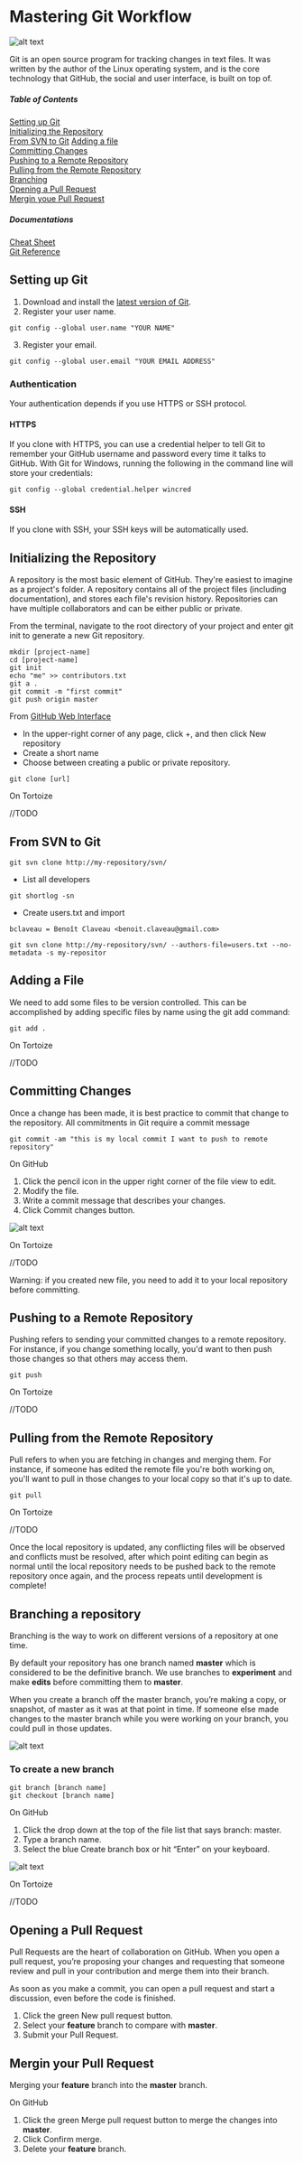 Mastering Git Workflow
=========================

![alt text][image]

Git is an open source program for tracking changes in text files. It was written by the author of the Linux operating system, and is the core technology that GitHub, the social and user interface, is built on top of.

##### Table of Contents
[Setting up Git](#setup)  
[Initializing the Repository](#repository)  
[From SVN to Git](#svn)
[Adding a file](#add)  
[Committing Changes](#commit)  
[Pushing to a Remote Repository](#push)  
[Pulling from the Remote Repository](#pull)  
[Branching](#branch)  
[Opening a Pull Request](#pullrequest)  
[Mergin youe Pull Request](#merge)  

##### Documentations
[Cheat Sheet](documents/github-git-cheat-sheet.pdf)  
[Git Reference](http://gitref.org/)  

<a name="setup"/>

## Setting up Git


1. Download and install the [latest version of Git](https://git-scm.com/downloads).
2. Register your user name. 
```shell
git config --global user.name "YOUR NAME"
```
3. Register your email. 
```shell
git config --global user.email "YOUR EMAIL ADDRESS"
```

### Authentication

Your authentication depends if you use HTTPS or SSH protocol.

#### HTTPS

If you clone with HTTPS, you can use a credential helper to tell Git to remember your GitHub username and password every time it talks to GitHub.
With Git for Windows, running the following in the command line will store your credentials:
```shell
git config --global credential.helper wincred
```

#### SSH

If you clone with SSH, your SSH keys will be automatically used.

<a name="repository"/>

## Initializing the Repository

A repository is the most basic element of GitHub. They're easiest to imagine as a project's folder. A repository contains all of the project files (including documentation), and stores each file's revision history. Repositories can have multiple collaborators and can be either public or private.

From the terminal, navigate to the root directory of your project and enter git init to generate a new Git repository.

```shell
mkdir [project-name]
cd [project-name]
git init
echo "me" >> contributors.txt
git a .
git commit -m "first commit"
git push origin master
```
From [GitHub Web Interface](https://help.github.com/articles/create-a-repo/)

- In the upper-right corner of any page, click +, and then click New repository
- Create a short name
- Choose between creating a public or private repository.

```
git clone [url]
```

On Tortoize

//TODO


<a name="svn"/>

## From SVN to Git

```shell
git svn clone http://my-repository/svn/
```

* List all developers

```shell
git shortlog -sn
```

* Create users.txt and import

```text
bclaveau = Benoît Claveau <benoit.claveau@gmail.com>
```

```shell
git svn clone http://my-repository/svn/ --authors-file=users.txt --no-metadata -s my-repositor
```

<a name="add"/>

## Adding a File

We need to add some files to be version controlled. This can be accomplished by adding specific files by name using the git add command:

```shell
git add .
```

On Tortoize

//TODO

<a name="commit"/>

## Committing Changes

Once a change has been made, it is best practice to commit that change to the repository.  All commitments in Git require a commit message

```shell
git commit -am "this is my local commit I want to push to remote repository"
```

On GitHub

1. Click the pencil icon in the upper right corner of the file view to edit.
2. Modify the file.
3. Write a commit message that describes your changes.
4. Click Commit changes button.

![alt text][image-commit]

On Tortoize

//TODO

Warning: if you created new file, you need to add it to your local repository before committing.

<a name="push"/>

## Pushing to a Remote Repository

Pushing refers to sending your committed changes to a remote repository. For instance, if you change something locally, you'd want to then push those changes so that others may access them.

```shell
git push
```

On Tortoize

//TODO

<a name="pull"/>

## Pulling from the Remote Repository

Pull refers to when you are fetching in changes and merging them. For instance, if someone has edited the remote file you're both working on, you'll want to pull in those changes to your local copy so that it's up to date.

```shell
git pull
```

On Tortoize

//TODO

Once the local repository is updated, any conflicting files will be observed and conflicts must be resolved, after which point editing can begin as normal until the local repository needs to be pushed back to the remote repository once again, and the process repeats until development is complete!

<a name="branch"/>

## Branching a repository

Branching is the way to work on different versions of a repository at one time.

By default your repository has one branch named __master__ which is considered to be the definitive branch.
We use branches to __experiment__ and make __edits__ before committing them to __master__.

When you create a branch off the master branch, you’re making a copy, or snapshot, of master as it was at that point in time. 
If someone else made changes to the master branch while you were working on your branch, you could pull in those updates.

![alt text][image-branching]

### To create a new branch

```shell
git branch [branch name]
git checkout [branch name]
```

On GitHub

1. Click the drop down at the top of the file list that says branch: master.
2. Type a branch name.
3. Select the blue Create branch box or hit “Enter” on your keyboard.

![alt text][image-create-branch]

On Tortoize

//TODO

<a name="pullrequest"/>

## Opening a Pull Request

Pull Requests are the heart of collaboration on GitHub. 
When you open a pull request, you’re proposing your changes and requesting that someone review and pull in your contribution and merge them into their branch.

As soon as you make a commit, you can open a pull request and start a discussion, even before the code is finished.

1. Click the green New pull request button.
2. Select your __feature__ branch to compare with __master__.
3. Submit your Pull Request.

<a name="merge"/>

## Mergin your Pull Request

Merging your __feature__ branch into the __master__ branch.

On GitHub

1. Click the green Merge pull request button to merge the changes into __master__.
2. Click Confirm merge.
3. Delete your __feature__ branch.

[image]: ./images/workflow.png "GitHub"
[image-commit]: ./images/commit.png "Commit changes"
[image-branching]: ./images/branching.png "Branch from master"
[image-create-branch]: ./images/create-branch.gif "Create branch from master"
